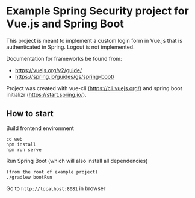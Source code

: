 # Example Spring Security project for Vue.js and Spring Boot

This project is meant to implement a custom login form in Vue.js that is authenticated in Spring. Logout is not implemented.

Documentation for frameworks be found from:
- https://vuejs.org/v2/guide/
- https://spring.io/guides/gs/spring-boot/

Project was created with vue-cli (https://cli.vuejs.org/) and
spring boot initializr (https://start.spring.io/).

## How to start
Build frontend environment
```
cd web
npm install
npm run serve
```

Run Spring Boot (which will also install all dependencies)
```
(from the root of example project)
./gradlew bootRun
```

Go to `http://localhost:8081` in browser